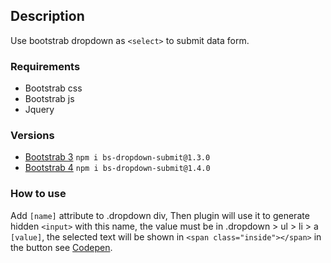 ## Description
Use bootstrab dropdown as `<select>` to submit data form.

### Requirements 
* Bootstrab css
* Bootstrab js
* Jquery

### Versions
* [Bootstrab 3](./src/BS3) `npm i bs-dropdown-submit@1.3.0`
* [Bootstrab 4](./src/BS4) `npm i bs-dropdown-submit@1.4.0`

### How to use
Add `[name]` attribute to .dropdown div, Then plugin will use it to generate hidden `<input>` with this name, the value must be in .dropdown > ul > li > a `[value]`, the selected text will be shown in `<span class="inside"></span>` in the button see [Codepen](https://codepen.io/samo94/pen/rNaVjXy).
